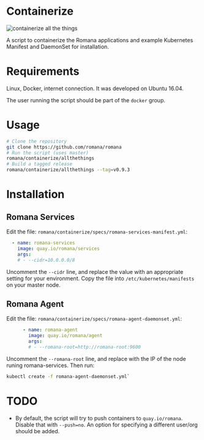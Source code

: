 # Containerize

![containerize all the things](https://cdn.meme.am/instances/500x/65415534.jpg)

A script to containerize the Romana applications and example Kubernetes Manifest and DaemonSet for installation.

# Requirements

Linux, Docker, internet connection. It was developed on Ubuntu 16.04.

The user running the script should be part of the `docker` group.

# Usage

```bash
# Clone the repository
git clone https://github.com/romana/romana
# Run the script (uses master)
romana/containerize/allthethings
# Build a tagged release
romana/containerize/allthethings --tag=v0.9.3
```

# Installation

## Romana Services

Edit the file: `romana/containerize/specs/romana-services-manifest.yml`:
```yaml
  - name: romana-services
    image: quay.io/romana/services
    args:
    # - --cidr=10.0.0.0/8
```
Uncomment the `--cidr` line, and replace the value with an appropriate setting for your environment.
Copy the file into `/etc/kubernetes/manifests` on your master node.

## Romana Agent

Edit the file: `romana/containerize/specs/romana-agent-daemonset.yml`:
```yaml
      - name: romana-agent
        image: quay.io/romana/agent
        args:
        # - --romana-root=http://romana-root:9600
```
Uncomment the `--romana-root` line, and replace with the IP of the node runing romana-services.
Then run:
```bash
kubectl create -f romana-agent-daemonset.yml`
```

# TODO

* By default, the script will try to push containers to `quay.io/romana`. Disable that with `--push=no`. An option for specifying a different user/org should be added.

